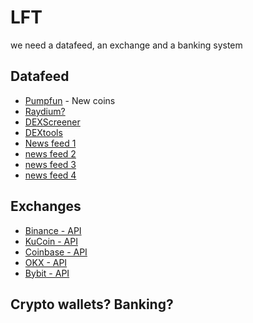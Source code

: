 # LFT
we need a datafeed, an exchange and a banking system

## Datafeed
- [Pumpfun](https://pump.fun/board) - New coins
- [Raydium?]()
- [DEXScreener](https://dexscreener.com/search)
- [DEXtools](https://www.dextools.io/)
- [News feed 1]()
- [news feed 2]()
- [news feed 3]()
- [news feed 4]()

## Exchanges
- [Binance - API](https://www.binance.com/en-GB/binance-api)
- [KuCoin - API](https://www.kucoin.com/api)
- [Coinbase - API](https://docs.cdp.coinbase.com/exchange/docs/getting-started)
- [OKX - API](https://www.okx.com/docs-v5/en/#overview)
- [Bybit - API](https://www.bybit.com/future-activity/en/developer)

## Crypto wallets? Banking?

